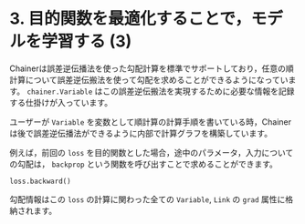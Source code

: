 # 3. 目的関数を最適化することで，モデルを学習する (3)

Chainerは誤差逆伝播法を使った勾配計算を標準でサポートしており，任意の順計算について誤差逆伝搬法を使って勾配を求めることができるようになっています。
`chainer.Variable` はこの誤差逆伝搬法を実現するために必要な情報を記録する仕掛けが入っています。

ユーザーが `Variable` を変数として順計算の計算手順を書いている時，Chainerは後で誤差逆伝播法ができるように内部で計算グラフを構築しています。

例えば，前回の `loss` を目的関数とした場合，途中のパラメータ，入力についての勾配は， `backprop` という関数を呼び出すことで求めることができます。

```
loss.backward()
```

勾配情報はこの `loss` の計算に関わった全ての `Variable`, `Link` の `grad` 属性に格納されます。

